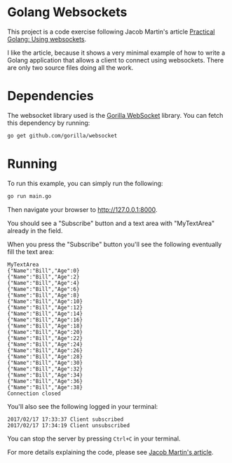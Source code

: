 Golang Websockets
=================

This project is a code exercise following Jacob Martin's article [Practical
Golang: Using websockets][article].

[article]: https://jacobmartins.com/2016/03/07/practical-golang-using-websockets/

I like the article, because it shows a very minimal example of how to write a
Golang application that allows a client to connect using websockets.  There are
only two source files doing all the work.

Dependencies
============

The websocket library used is the [Gorilla WebSocket][lib] library.  You can
fetch this dependency by running:

[lib]:https://github.com/gorilla/websocket

```sh
go get github.com/gorilla/websocket
```

Running
=======

To run this example, you can simply run the following:

```sh
go run main.go
```

Then navigate your browser to <http://127.0.0.1:8000>.

You should see a "Subscribe" button and a text area with "MyTextArea" already in
the field.

When you press the "Subscribe" button you'll see the following eventually fill
the text area:

```
MyTextArea
{"Name":"Bill","Age":0}
{"Name":"Bill","Age":2}
{"Name":"Bill","Age":4}
{"Name":"Bill","Age":6}
{"Name":"Bill","Age":8}
{"Name":"Bill","Age":10}
{"Name":"Bill","Age":12}
{"Name":"Bill","Age":14}
{"Name":"Bill","Age":16}
{"Name":"Bill","Age":18}
{"Name":"Bill","Age":20}
{"Name":"Bill","Age":22}
{"Name":"Bill","Age":24}
{"Name":"Bill","Age":26}
{"Name":"Bill","Age":28}
{"Name":"Bill","Age":30}
{"Name":"Bill","Age":32}
{"Name":"Bill","Age":34}
{"Name":"Bill","Age":36}
{"Name":"Bill","Age":38}
Connection closed
```

You'll also see the following logged in your terminal:

```
2017/02/17 17:33:37 Client subscribed
2017/02/17 17:34:19 Client unsubscribed
```

You can stop the server by pressing `Ctrl+C` in your terminal.

For more details explaining the code, please see [Jacob Martin's
article][article].
